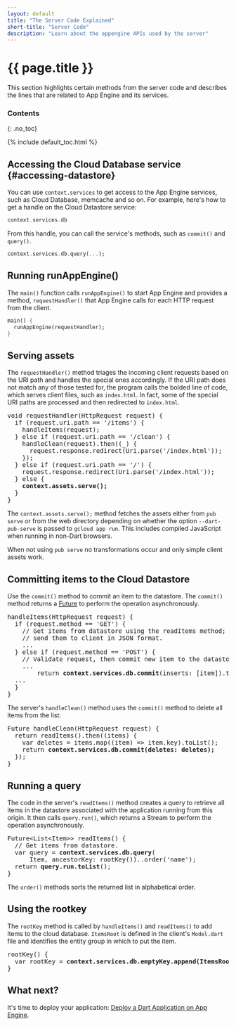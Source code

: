 ```yaml
---
layout: default
title: "The Server Code Explained"
short-title: "Server Code"
description: "Learn about the appengine APIs used by the server"
---
```


# {{ page.title }} 

This section highlights certain methods from the server code
and describes the lines that are related to App Engine
and its services.

### Contents
{: .no_toc}

{% include default_toc.html %}

## Accessing the Cloud Database service {#accessing-datastore}

You can use `context.services` to get access
to the App Engine services, such as
Cloud Database, memcache and so on.
For example, here's how to get a handle
on the Cloud Datastore service:

```dart
context.services.db
```

From this handle, you can call the service's methods, such as `commit()`
and `query()`.

```dart
context.services.db.query(...);
```

## Running runAppEngine()

The `main()` function calls `runAppEngine()` to start App Engine
and provides a method, `requestHandler()` that App Engine calls
for each HTTP request from the client.

```dart
main() {
  runAppEngine(requestHandler);
}
```

## Serving assets

The `requestHandler()` method triages the incoming client requests
based on the URI path and handles the special ones accordingly.
If the URI path does not match any of those tested for,
the program calls the bolded line of code, which
serves client files, such as `index.html`.
In fact, some of the special URI paths are processed
and then redirected to `index.html`.

<pre>
void requestHandler(HttpRequest request) {
  if (request.uri.path == '/items') {
    handleItems(request);
  } else if (request.uri.path == '/clean') {
    handleClean(request).then((_) {
      request.response.redirect(Uri.parse('/index.html'));
    });
  } else if (request.uri.path == '/') {
    request.response.redirect(Uri.parse('/index.html'));
  } else {
    <b>context.assets.serve();</b>
  }
}
</pre>

The `context.assets.serve();` method fetches the assets either from `pub
serve` or from the web directory
depending on whether the option `--dart-pub-serve` is
passed to `gcloud app run`.
This includes compiled JavaScript when running in non-Dart browsers.

When not using `pub serve` no transformations occur and only
simple client assets work.

## Committing items to the Cloud Datastore

Use the `commit()` method to commit an item to the datastore.
The `commit()` method returns a
<a href="http://api.dartlang.org/async/Future.html">Future</a>
to perform the operation asynchronously.

<pre>
handleItems(HttpRequest request) {
  if (request.method == 'GET') {
    // Get items from datastore using the readItems method;
    // send them to client in JSON format.
    ...
  } else if (request.method == 'POST') {
    // Validate request, then commit new item to the datastore.
    ...
        return <b>context.services.db.commit</b>(inserts: [item]).then((_) 
  ...
  }   
}       
</pre>

The server's `handleClean()` method uses the `commit()` method to delete
all items from the list:

<pre>
Future handleClean(HttpRequest request) {
  return readItems().then((items) {
    var deletes = items.map((item) => item.key).toList();
    return <b>context.services.db.commit(deletes: deletes);</b>
  });
}
</pre>

## Running a query

The code in the server's `readItems()` method
creates a query to retrieve all items in the datastore
associated with the application running from this origin.
It then calls `query.run()`, which returns a Stream to perform
the operation asynchronously.

<pre>
Future&lt;List&lt;Item&gt;&gt; readItems() {
  // Get items from datastore.
  var query = <b>context.services.db.query</b>(
      Item, ancestorKey: rootKey())..order('name');
  return <b>query.run.toList</b>();
}       
</pre>

The `order()` methods sorts the returned list in alphabetical order.
      
## Using the rootkey

The `rootKey` method is called by `handleItems()` and `readItems()` to
add items to the cloud database.
`ItemsRoot` is defined in the client's `Model.dart` file
and identifies the entity group in which to put the item.

<pre>
rootKey() {
  var rootKey = <b>context.services.db.emptyKey.append(ItemsRoot, id: 1);</b>
} 
</pre>

## What next?

It's time to deploy your application:
<a href="../deploy.html">Deploy a Dart Application on App Engine</a>.

